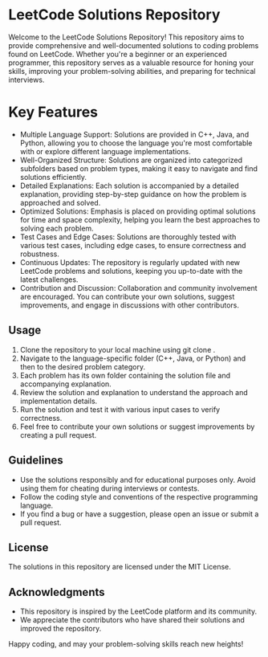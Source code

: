 # LeetCode Solutions Repository

Welcome to the LeetCode Solutions Repository! This repository aims to provide comprehensive and well-documented solutions to coding problems found on LeetCode. Whether you're a beginner or an experienced programmer, this repository serves as a valuable resource for honing your skills, improving your problem-solving abilities, and preparing for technical interviews.

# Key Features
* Multiple Language Support: Solutions are provided in C++, Java, and Python, allowing you to choose the language you're most comfortable with or explore different language implementations.
* Well-Organized Structure: Solutions are organized into categorized subfolders based on problem types, making it easy to navigate and find solutions efficiently.
* Detailed Explanations: Each solution is accompanied by a detailed explanation, providing step-by-step guidance on how the problem is approached and solved.
* Optimized Solutions: Emphasis is placed on providing optimal solutions for time and space complexity, helping you learn the best approaches to solving each problem.
* Test Cases and Edge Cases: Solutions are thoroughly tested with various test cases, including edge cases, to ensure correctness and robustness.
* Continuous Updates: The repository is regularly updated with new LeetCode problems and solutions, keeping you up-to-date with the latest challenges.
* Contribution and Discussion: Collaboration and community involvement are encouraged. You can contribute your own solutions, suggest improvements, and engage in discussions with other contributors.

## Usage
1. Clone the repository to your local machine using git clone <repository-url>.
1. Navigate to the language-specific folder (C++, Java, or Python) and then to the desired problem category.
1. Each problem has its own folder containing the solution file and accompanying explanation.
1. Review the solution and explanation to understand the approach and implementation details.
1. Run the solution and test it with various input cases to verify correctness.
1. Feel free to contribute your own solutions or suggest improvements by creating a pull request.

## Guidelines
* Use the solutions responsibly and for educational purposes only. Avoid using them for cheating during interviews or contests.
* Follow the coding style and conventions of the respective programming language.
* If you find a bug or have a suggestion, please open an issue or submit a pull request.

## License
The solutions in this repository are licensed under the MIT License.

## Acknowledgments
* This repository is inspired by the LeetCode platform and its community.
* We appreciate the contributors who have shared their solutions and improved the repository.


Happy coding, and may your problem-solving skills reach new heights!
